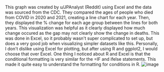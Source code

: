 This graph was created by u/JPAnalyst (Reddit) using Excel and the data was sourced from the CDC. They compared the ages of people who died from COVID in 2020 and 2021, creating a line chart for each year. Then, they displayed the % change for each age group between the lines for both years. This visualization was helpful as it clearly displayed how much change occured as the gap may not clearly show the change in deaths. This was done in Excel, so it probably wasn't super complicated to set up, but does a very good job when visualizing simpler datasets like this. Personally, I don't dislike using Excel for plotting, but after using R and ggplot2, I would choose that over Excel. One thing I noticed about R and Excel is that the conditional formatting is very similar for the =IF and ifelse statements. This made it quite easy to understand the formatting for conditions in R.
![image](https://i.redd.it/xs42wvini9d81.png)
